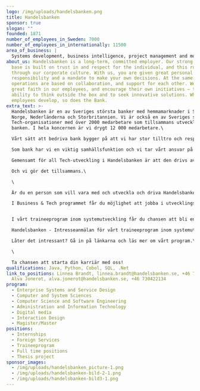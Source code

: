 ```yaml
---
logo: /img/uploads/handelsbanken.png
title: Handelsbanken
sponsor: true
slogan: ""
founded: 1871
number_of_employees_in_Sweden: 7000
number_of_employees_in_internationally: 11500
area_of_business: |
  Systems development, business intelligence, project management and more
about_us: Handelsbanken is a long-term, committed employer. Our strong value
  base is built on trust in and respect for the individual, and this runs right
  through our corporate culture. With us, you are given great personal
  responsibility and a mandate to make your own decisions. At the same time, our
  operations are based on collaboration, and support for each other. We have
  great faith in our employees, and encourage their own initiatives – their
  ability to think outside the box and to seek innovative solutions. When our
  employees develop, so does the Bank.
extra_text: >-
  Handelsbanken är en av Sveriges största banker med hemmamarknader i Sverige,
  Norge, Nederländerna och Storbritannien. Vi är också en av Sveriges största
  Tech-organisationer med över 2000 medarbetare som tillsammans utvecklar
  banken. I hela koncernen är vi drygt 12 000 medarbetare.\

  Vårt sätt att bedriva bank bygger på att vi har stor tilltro och respekt för den enskilde individen – både för våra kunder och medarbetare. Våra medarbetare får stort eget ansvar och stora befogenheter att ta beslut i olika frågor som rör verksamheten. Olika erfarenheter, kunskaper och sätt att lösa problem bidrar med olika perspektiv. Hos oss är varje person viktig för att vi ska skapa en hållbar bank, nu och i framtiden.\

  Som bank har vi en viktig samhällsfunktion och vi tar vårt ansvar på största allvar. På Handelsbanken arbetar vi för att vår verksamhet ska fungera så att vi kan stödja våra kunder oavsett läget i omvärlden. Därför är varje medarbetare hos oss en del av ett större ansvar.\

  Gemensamt för all Tech-utveckling i Handelsbanken är att den drivs av personer som brinner för att göra skillnad, att göra verklighet av idéer, tankar och visioner. Vi har en stark tro på våra medarbetare och uppmuntrar egna initiativ, förmågan att tänka tvärtom och att söka innovativa lösningar. När våra medarbetare utvecklas, utvecklas banken.\

  Och vi gör det tillsammans.\

  \

  Är du en person som vill vara med och utveckla och driva Handelsbanken framåt inom Tech, Data och Innovation? Nu kan du skicka in en intresseanmälan till våra två traineeprogram. Business & Tech och traineeprogrammet inom Systemutveckling.\

  I Business & Tech programmet får du möjlighet att jobba i utvecklingsnära roller i en stor organisation – samtidigt som du får den stöttning och utbildning för att starta din karriär på bästa tänkbara sätt. https://knowledge.nexertechtalent.com/talangprogram-handelsbanken?hsCtaTracking=219466db-2552-488a-9bfb-746bbe419918%7C79b5cf5d-0d4f-48b8-9251-1cc8ec45ba6c \


  I vårt traineeprogram inom systemutveckling får du chansen att bli en viktig spelare där du, tillsammans med ditt team, är med och utvecklar Handelsbankens infrastruktur och tjänster.\

  Handelsbanken - Intresseanmälan för vårt traineeprogram inom systemutveckling (easycruit.com)\

  Låter det intressant? Gå in på länkarna och läs mer om vårt program.\

  \

  Ta chansen att starta din karriär med oss!
qualifications: Java, Python, Cobol, SQL, .Net
link_to_positions: Linnea Brandt, linnea.brandt@handelsbanken.se, +46 704954160
  Alva Jonerot, alva.jonerot@handelsbanken.se, +46 730422134
program:
  - Enterprise Systems and Service Design
  - Computer and System Sciences
  - Computer Science and Software Engineering
  - Administration and Information Technology
  - Digital media
  - Interaction Design
  - Magister/Master
positions:
  - Internships
  - Foreign Services
  - Traineeprogram
  - Full time positions
  - Thesis project
sponsor_images:
  - /img/uploads/handelsbanken_picture-1.png
  - /img/uploads/handelsbanken-bild-2-1.png
  - /img/uploads/handelsbanken-bild3-1.png
---
```


